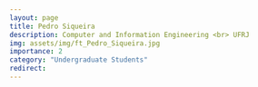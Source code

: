```yaml
---
layout: page
title: Pedro Siqueira
description: Computer and Information Engineering <br> UFRJ
img: assets/img/ft_Pedro_Siqueira.jpg
importance: 2
category: "Undergraduate Students"
redirect: 
---
```

